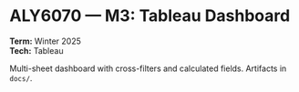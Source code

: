 # ALY6070 — M3: Tableau Dashboard
**Term:** Winter 2025  
**Tech:** Tableau

Multi-sheet dashboard with cross-filters and calculated fields. Artifacts in `docs/`.
